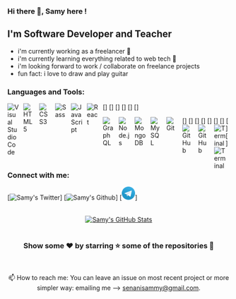 ### Hi there 👋, Samy here !

## I'm Software Developer and Teacher

- i'm currently working as a freelancer 🔭
- i'm currently learning everything related to web tech 🌱
- i'm looking forward to work / collaborate on freelance projects
- fun fact: i love to draw and play guitar
  <br />

### Languages and Tools:

[<img align="left" alt="Visual Studio Code" width="26px" src="https://cdn.jsdelivr.net/gh/devicons/devicon/icons/vscode/vscode-original.svg" style="padding-right:10px;" />]
[<img align="left" alt="HTML5" width="26px" src="https://cdn.jsdelivr.net/gh/devicons/devicon/icons/html5/html5-original.svg" style="padding-right:10px;" />]
[<img align="left" alt="CSS3" width="26px" src="https://cdn.jsdelivr.net/gh/devicons/devicon/icons/css3/css3-original.svg" style="padding-right:10px;" />]
[<img align="left" alt="Sass" width="26px" src="https://cdn.jsdelivr.net/gh/devicons/devicon/icons/sass/sass-original.svg" style="padding-right:10px;" />]
[<img align="left" alt="JavaScript" width="26px" src="https://cdn.jsdelivr.net/gh/devicons/devicon/icons/javascript/javascript-original.svg" style="padding-right:10px;" />]
[<img align="left" alt="React" width="26px" src="https://cdn.jsdelivr.net/gh/devicons/devicon/icons/react/react-original.svg" style="padding-right:10px;" />]

[<img align="left" alt="GraphQL" width="26px" src="https://cdn.jsdelivr.net/gh/devicons/devicon/icons/graphql/graphql-plain.svg" style="padding-right:10px;" />]
[<img align="left" alt="Node.js" width="26px" src="https://cdn.jsdelivr.net/gh/devicons/devicon/icons/nodejs/nodejs-original.svg" style="padding-right:10px;" />]
[<img align="left" alt="MongoDB" width="26px" src="https://cdn.jsdelivr.net/gh/devicons/devicon/icons/mongodb/mongodb-original.svg" style="padding-right:10px;" />]
[<img align="left" alt="MySQL" width="26px" src="https://cdn.jsdelivr.net/gh/devicons/devicon/icons/mysql/mysql-original.svg" style="padding-right:10px;" />]
[<img align="left" alt="Git" width="26px" src="https://cdn.jsdelivr.net/gh/devicons/devicon/icons/git/git-original.svg" style="padding-right:10px;" />]
[<img align="left" alt="GitHub" width="26px" src="https://user-images.githubusercontent.com/3369400/139447912-e0f43f33-6d9f-45f8-be46-2df5bbc91289.png" style="padding-right:10px;" />]
[<img align="left" alt="GitHub" width="26px" src="https://user-images.githubusercontent.com/3369400/139448065-39a229ba-4b06-434b-bc67-616e2ed80c8f.png" style="padding-right:10px;" />]
[<img align="left" alt="Terminal" width="26px" src="./img/terminal-light.svg" />]
[<img align="left" alt="Terminal" width="26px" src="./img/terminal-dark.svg" />]

<br />

### Connect with me:

[<img alt="Samy's Twitter" width="30px" src="https://raw.githubusercontent.com/peterthehan/peterthehan/master/assets/twitter.svg" />]
[<img alt="Samy's Github" width="30px" src="https://raw.githubusercontent.com/peterthehan/peterthehan/master/assets/github.svg" />]
[<img alt="Samy's Youtube" width="30px" src="https://raw.githubusercontent.com/github/explore/80688e429a7d4ef2fca1e82350fe8e3517d3494d/topics/telegram/telegram.png" />]

<!-- <a href="https://t.me/cluemediator">
<img alt="Samy's Twitter" width="30px" src="https://raw.githubusercontent.com/peterthehan/peterthehan/master/assets/twitter.svg" />
</a> -->

<br />

<div align="center">
    <a href="https://github.com/cluemediator">
        <img align="center"
            src="https://github-readme-stats.vercel.app/api?username=cluemediator&show_icons=true&theme=dracula&line_height=27"
            alt="Samy's GitHub Stats" />
    </a>
</div>

<br />

<!-- <div align="center">
    <a href="https://www.buymeacoffee.com/cluemediator">
        <img src="https://cdn.buymeacoffee.com/buttons/v2/default-yellow.png" alt="Buy Me A Coffee" height="60px" width="217px">
    </a>
</div> -->

<div align="center">

### Show some ❤️ by starring ⭐ some of the repositories 📘

<br />

📫 How to reach me: You can leave an issue on most recent project or more simpler way: emailing me --> senanisammy@gmail.com.

</div>
<br />
